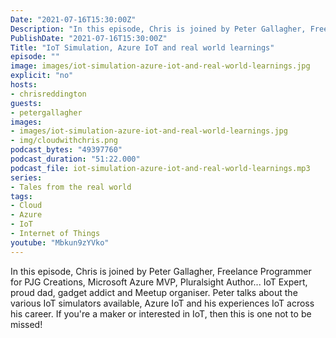```yaml
---
Date: "2021-07-16T15:30:00Z"
Description: "In this episode, Chris is joined by Peter Gallagher, Freelance Programmer for PJG Creations, Microsoft Azure MVP, Pluralsight Author... IoT Expert, proud dad, gadget addict and Meetup organiser. Peter talks about the various IoT simulators available, Azure IoT and his experiences IoT across his career. If you're a maker or interested in IoT, then this is one not to be missed!"
PublishDate: "2021-07-16T15:30:00Z"
Title: "IoT Simulation, Azure IoT and real world learnings"
episode: ""
image: images/iot-simulation-azure-iot-and-real-world-learnings.jpg
explicit: "no"
hosts:
- chrisreddington
guests:
- petergallagher
images:
- images/iot-simulation-azure-iot-and-real-world-learnings.jpg
- img/cloudwithchris.png
podcast_bytes: "49397760"
podcast_duration: "51:22.000"
podcast_file: iot-simulation-azure-iot-and-real-world-learnings.mp3
series:
- Tales from the real world
tags:
- Cloud
- Azure
- IoT
- Internet of Things
youtube: "Mbkun9zYVko"
---
```

In this episode, Chris is joined by Peter Gallagher, Freelance Programmer for PJG Creations, Microsoft Azure MVP, Pluralsight Author... IoT Expert, proud dad, gadget addict and Meetup organiser. Peter talks about the various IoT simulators available, Azure IoT and his experiences IoT across his career. If you're a maker or interested in IoT, then this is one not to be missed!
